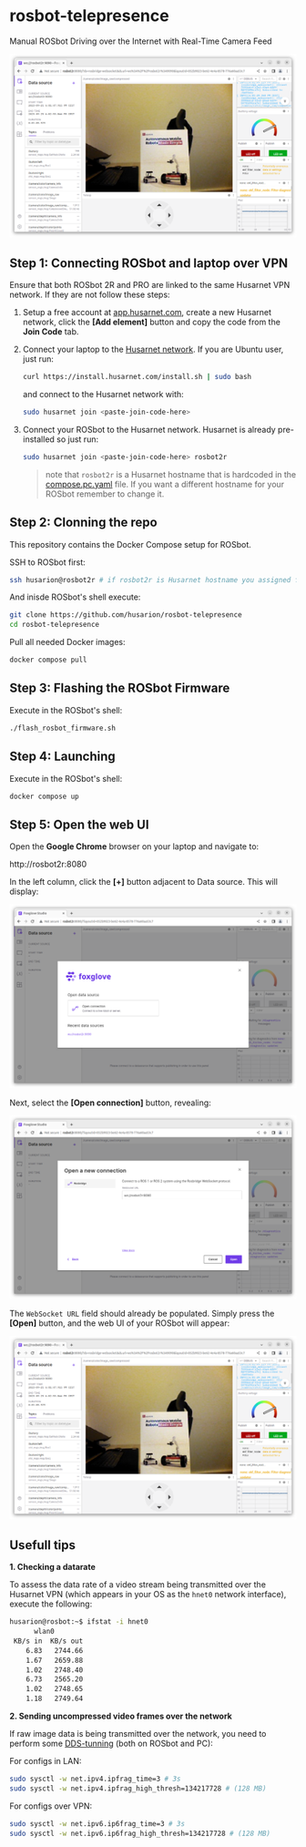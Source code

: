 # rosbot-telepresence

Manual ROSbot Driving over the Internet with Real-Time Camera Feed

![foxglove UI](docs/foxglove-ui.png)

## Step 1: Connecting ROSbot and laptop over VPN

Ensure that both ROSbot 2R and PRO are linked to the same Husarnet VPN network. If they are not follow these steps:

1. Setup a free account at [app.husarnet.com](https://app.husarnet.com/), create a new Husarnet network, click the **[Add element]** button and copy the code from the **Join Code** tab.
2. Connect your laptop to the [Husarnet network](https://husarnet.com/docs). If you are Ubuntu user, just run:

   ```bash
   curl https://install.husarnet.com/install.sh | sudo bash
   ```

   and connect to the Husarnet network with:

   ```bash
   sudo husarnet join <paste-join-code-here>
   ```

3. Connect your ROSbot to the Husarnet network. Husarnet is already pre-installed so just run:

   ```bash
   sudo husarnet join <paste-join-code-here> rosbot2r
   ```

   > note that `rosbot2r` is a Husarnet hostname that is hardcoded in the [compose.pc.yaml](/rosbot-telepresence/blob/main/compose.pc.yaml) file. If you want a different hostname for your ROSbot remember to change it.
 

## Step 2: Clonning the repo

This repository contains the Docker Compose setup for ROSbot. 

SSH to ROSbot first:

```bash
ssh husarion@rosbot2r # if rosbot2r is Husarnet hostname you assigned for ROSbot in the Step 1
```

And inisde ROSbot's shell execute:

```bash
git clone https://github.com/husarion/rosbot-telepresence
cd rosbot-telepresence 
```

Pull all needed Docker images:

```bash
docker compose pull
```

## Step 3: Flashing the ROSbot Firmware

Execute in the ROSbot's shell:

```bash
./flash_rosbot_firmware.sh
```

## Step 4: Launching

Execute in the ROSbot's shell:

```bash
docker compose up
```

## Step 5: Open the web UI

Open the **Google Chrome** browser on your laptop and navigate to:

http://rosbot2r:8080

In the left column, click the **[+]** button adjacent to Data source. This will display:

![foxglove data source](docs/foxglove-datasource.png)

Next, select the **[Open connection]** button, revealing:

![foxglove new connection](docs/foxglove-new-connection.png)

The `WebSocket URL` field should already be populated. Simply press the **[Open]** button, and the web UI of your ROSbot will appear:

![foxglove UI](docs/foxglove-ui.png)

## Usefull tips

**1. Checking a datarate**

To assess the data rate of a video stream being transmitted over the Husarnet VPN (which appears in your OS as the `hnet0` network interface), execute the following:

```bash
husarion@rosbot:~$ ifstat -i hnet0
      wlan0       
 KB/s in  KB/s out
    6.83   2744.66
    1.67   2659.88
    1.02   2748.40
    6.73   2565.20
    1.02   2748.65
    1.18   2749.64
```

**2. Sending uncompressed video frames over the network**

If raw image data is being transmitted over the network, you need to perform some [DDS-tunning](https://docs.ros.org/en/humble/How-To-Guides/DDS-tuning.html) (both on ROSbot and PC):

For configs in LAN:

```bash
sudo sysctl -w net.ipv4.ipfrag_time=3 # 3s
sudo sysctl -w net.ipv4.ipfrag_high_thresh=134217728 # (128 MB)
```

For configs over VPN:

```bash
sudo sysctl -w net.ipv6.ip6frag_time=3 # 3s
sudo sysctl -w net.ipv6.ip6frag_high_thresh=134217728 # (128 MB)
```

